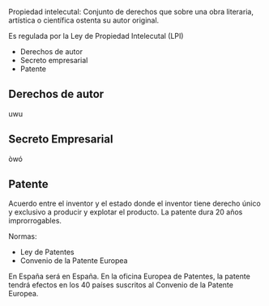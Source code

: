 Propiedad intelecutal: Conjunto de derechos que sobre una obra literaria, artística o científica ostenta su autor original.

Es regulada por la Ley de Propiedad Intelecutal (LPI)

- Derechos de autor
- Secreto empresarial
- Patente

## Derechos de autor
uwu
## Secreto Empresarial
òwó
## Patente
Acuerdo entre el inventor y el estado donde el inventor tiene derecho único y exclusivo a producir y explotar el producto.
La patente dura 20 años improrrogables.

Normas:
- Ley de Patentes
- Convenio de la Patente Europea

En España será en España. En la oficina Europea de Patentes, la patente tendrá efectos en los 40 países suscritos al Convenio de la Patente Europea.

 
